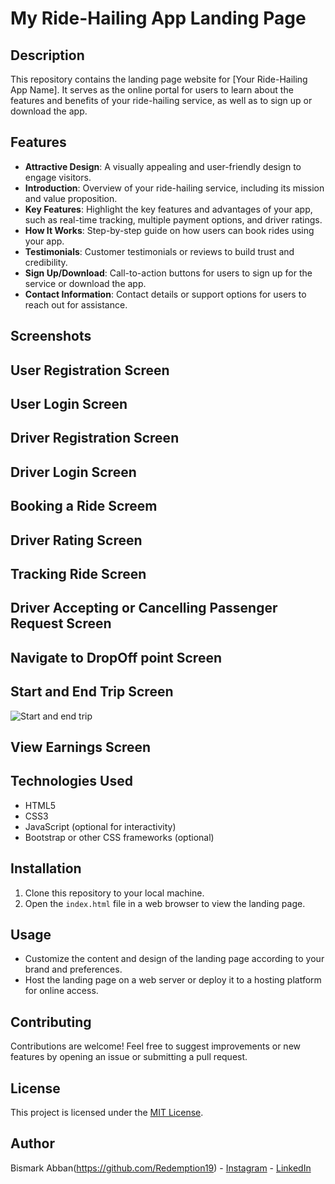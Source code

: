 # My Ride-Hailing App Landing Page

## Description
This repository contains the landing page website for [Your Ride-Hailing App Name]. It serves as the online portal for users to learn about the features and benefits of your ride-hailing service, as well as to sign up or download the app.

## Features
- **Attractive Design**: A visually appealing and user-friendly design to engage visitors.
- **Introduction**: Overview of your ride-hailing service, including its mission and value proposition.
- **Key Features**: Highlight the key features and advantages of your app, such as real-time tracking, multiple payment options, and driver ratings.
- **How It Works**: Step-by-step guide on how users can book rides using your app.
- **Testimonials**: Customer testimonials or reviews to build trust and credibility.
- **Sign Up/Download**: Call-to-action buttons for users to sign up for the service or download the app.
- **Contact Information**: Contact details or support options for users to reach out for assistance.

## Screenshots

## User Registration Screen

## User Login Screen

## Driver Registration Screen

## Driver Login Screen

## Booking a Ride Screem

## Driver Rating Screen

## Tracking Ride Screen

## Driver Accepting or Cancelling Passenger Request Screen

## Navigate to DropOff point Screen

## Start and End Trip Screen
![Start and end trip](https://github.com/Redemption19/flashGo-Landing-Page/assets/56071671/62f19d0f-08ba-4cfa-8240-d5c60a53c60e)

## View Earnings Screen

## Technologies Used
- HTML5
- CSS3
- JavaScript (optional for interactivity)
- Bootstrap or other CSS frameworks (optional)

## Installation
1. Clone this repository to your local machine.
2. Open the `index.html` file in a web browser to view the landing page.

## Usage
- Customize the content and design of the landing page according to your brand and preferences.
- Host the landing page on a web server or deploy it to a hosting platform for online access.

## Contributing
Contributions are welcome! Feel free to suggest improvements or new features by opening an issue or submitting a pull request.

## License
This project is licensed under the [MIT License](LICENSE).

## Author
Bismark Abban(https://github.com/Redemption19) - [Instagram](https://www.instagram.com/bismark.abban/) - [LinkedIn](https://www.linkedin.com/in/bismark-abban-256055193/)
